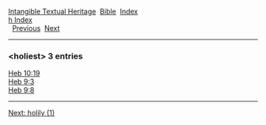 [Intangible Textual Heritage](../../index)  [Bible](../index) 
[Index](index)   
[h Index](_h_)  
  [Previous](c05532)  [Next](c05534) 

------------------------------------------------------------------------

### &lt;holiest&gt; 3 entries

[Heb 10:19](../kjv/heb010.htm#019)  
[Heb 9:3](../kjv/heb009.htm#003)  
[Heb 9:8](../kjv/heb009.htm#008)  

------------------------------------------------------------------------

[Next: holily (1)](c05534)
